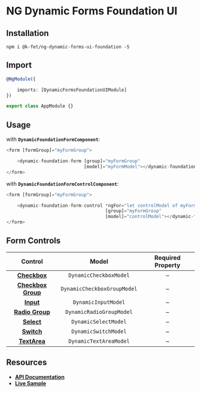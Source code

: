 # NG Dynamic Forms Foundation UI

## Installation
```
npm i @k-fet/ng-dynamic-forms-ui-foundation -S
```

## Import
```ts
@NgModule({

    imports: [DynamicFormsFoundationUIModule]
})

export class AppModule {}
```

## Usage

with **`DynamicFoundationFormComponent`**:
```ts
<form [formGroup]="myFormGroup">

    <dynamic-foundation-form [group]="myFormGroup"
                             [model]="myFormModel"></dynamic-foundation-form>
</form>
```

with **`DynamicFoundationFormControlComponent`**:
```ts
<form [formGroup]="myFormGroup">

    <dynamic-foundation-form-control *ngFor="let controlModel of myFormModel"
                                     [group]="myFormGroup"
                                     [model]="controlModel"></dynamic-foundation-form-control>
</form>
```

## Form Controls

|                                               Control                                               	|            Model            	| Required Property 	|
|:---------------------------------------------------------------------------------------------------:	|:---------------------------:	|:-----------------:	|
|    **[Checkbox](http://foundation.zurb.com/sites/docs/forms.html#checkboxes-and-radio-buttons)**    	| `DynamicCheckboxModel`      	|         –         	|
| **[Checkbox Group](http://foundation.zurb.com/sites/docs/forms.html#checkboxes-and-radio-buttons)** 	| `DynamicCheckboxGroupModel` 	|         –         	|
|              **[Input](http://foundation.zurb.com/sites/docs/forms.html#text-inputs)**              	| `DynamicInputModel`         	|         –         	|
|   **[Radio Group](http://foundation.zurb.com/sites/docs/forms.html#checkboxes-and-radio-buttons)**  	| `DynamicRadioGroupModel`    	|         –         	|
|             **[Select](http://foundation.zurb.com/sites/docs/forms.html#select-menus)**             	| `DynamicSelectModel`        	|         –         	|
|                   **[Switch](http://foundation.zurb.com/sites/docs/switch.html)**                   	| `DynamicSwitchModel`        	|         –         	|
|             **[TextArea](http://foundation.zurb.com/sites/docs/forms.html#text-areas)**             	| `DynamicTextAreaModel`      	|         –         	|

## Resources

* [**API Documentation**](http://ng2-dynamic-forms.udos86.de/docs/ui-foundation/)
* [**Live Sample**](http://ng2-dynamic-forms.udos86.de/sample/index.aot.html#foundation-sample-form) 
